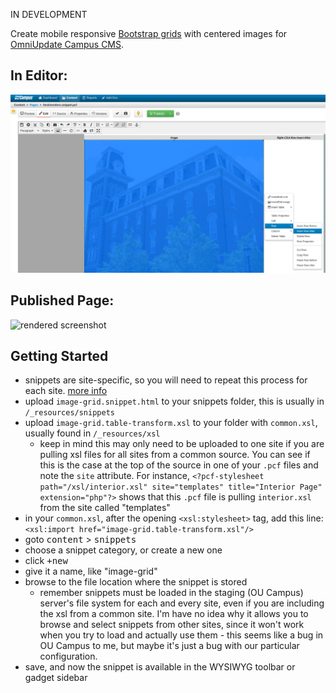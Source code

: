 IN DEVELOPMENT

Create mobile responsive [Bootstrap grids][1] with centered images for [OmniUpdate Campus CMS][2].

## In Editor:  
![snippet screenshot][3]

## Published Page:  
![rendered screenshot][4]

## Getting Started
* snippets are site-specific, so you will need to repeat this process for each site. 
  [more info](http://support.omniupdate.com/oucampus10/reusable-content/snippets/snippets-setup.html)
* upload `image-grid.snippet.html` to your snippets folder, this is usually in `/_resources/snippets`
* upload `image-grid.table-transform.xsl` to your folder with `common.xsl`, usually found in `/_resources/xsl`
  * keep in mind this may only need to be uploaded to one site if you are pulling xsl files for all sites from a common source. 
    You can see if this is the case at the top of the source in one of your `.pcf` files and note the `site` attribute.
    For instance, `<?pcf-stylesheet path="/xsl/interior.xsl" site="templates" title="Interior Page" extension="php"?>`
    shows that this `.pcf` file is pulling `interior.xsl` from the site called "templates"
* in your `common.xsl`, after the opening `<xsl:stylesheet>` tag, add this line: `<xsl:import href="image-grid.table-transform.xsl"/>`
* goto <kbd>content</kbd> > <kbd>snippets</kbd>
* choose a snippet category, or create a new one
* click <kbd>+new</kbd>
* give it a name, like "image-grid"
* browse to the file location where the snippet is stored
  * remember snippets must be loaded in the staging (OU Campus) server's file system for each and every site, even if you are including the xsl from a common site. I'm have no idea why it allows you to browse and select snippets from other sites, since it won't work when you try to load and actually use them - this seems like a bug in OU Campus to me, but maybe it's just a bug with our particular configuration.
* save, and now the snippet is available in the WYSIWYG toolbar or gadget sidebar

[1]:http://getbootstrap.com/css/#grid
[2]:http://omniupdate.com/products/oucampus/
[3]:https://raw.githubusercontent.com/jeff-puckett/image-grid.ou-snippet/master/docs/screenshots/snippet.screenshot.png
[4]:https://raw.githubusercontent.com/jeff-puckett/image-grid.ou-snippet/master/docs/screenshots/rendered.screenshot.gif
